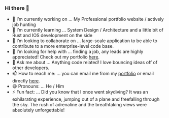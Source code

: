 ### Hi there 👋
- 🔭 I’m currently working on ... My Professional portfolio website / actively job hunting 
- 🌱 I’m currently learning ... System Design / Architecture and a little bit of Rust and IOS development on the side  
- 👯 I’m looking to collaborate on ... large-scale application to be able to contribute to a more enterprise-level code base.
- 🤔 I’m looking for help with ... finding a job, any leads are highly appreciated! Check out my portfolio [here](https://www.michaelbazilejr.bio).
- 💬 Ask me about ... Anything code related! I love bouncing ideas off of other developers.
- 📫 How to reach me: ... you can email me from my [portfolio](https://www.michaelbazilejr.bio) or email directly [here](mailto:mr.michaelbazilejr@gmail.com?subject=Hi%20there%20%F0%9F%91%8B). 
- 😄 Pronouns: ... He / Him
- ⚡ Fun fact: ... Did you know that I once went skydiving? It was an exhilarating experience, jumping out of a plane and freefalling through the sky. The rush of adrenaline                      and the breathtaking views were absolutely unforgettable!
<!--
**michaelbazile/michaelbazile** is a ✨ _special_ ✨ repository because its `README.md` (this file) appears on your GitHub profile.

Here are some ideas to get you started:


-->
